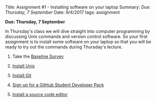 Title: Assignment #1 - Installing software on your laptop
Summary: *Due: Thursday, 7 September*
Date: 9/4/2017
tags: assignment

**Due: Thursday, 7 September**

In Thursday's class we will dive straight into computer programming by discussing Unix commands and version control software. So your first assignment is to install
some software on your laptop so that you will be ready to try out the commands during
Thursday's lecture.


1. Take the  <a href="https://docs.google.com/forms/d/e/1FAIpQLScyyKOtPId3nm-6Q8mnfGYFp5oBwJjIYnmIlRok33VmpDyccw/viewform?usp=sf_link"  target="_blank"> Baseline Survey  </a>  

2. [Install Unix]({filename}/software/install_unix.md)

3. [Install Git]({filename}/software/install_git.md)

4. [Sign up for a GitHub Student Developer Pack]({filename}/software/install_github.md)

5. [Install a source code editor]({filename}/software/install_sourceEditor.md)

